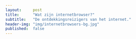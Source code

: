 ```yaml
---
layout:     post
title:      "Wat zijn internetbrowser?"
subtitle:   "De ontdekkingsreizigers van het internet."
header-img: "img/internetbrowsers-bg.jpg"
published:  false
---
```

